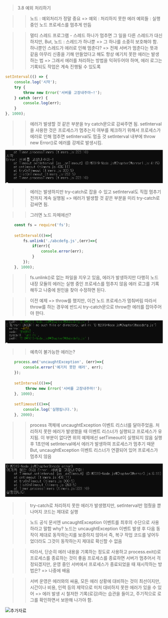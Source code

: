 > 3.8 예외 처리하기

>> 노드 : 예외처리가 정말 중요 => 예외 : 처리하지 못한 에러
>> 예외들 : 실행 중인 노드 프로세스를 멈추게 만듬

>> 멀티 스레드 프로그램 - 스레드 하나가 멈추면 그 일을 다른 스레드가 대신하지만, 
>> But, 노드 : 스레드가 하나뿐 => 그 하나를 소중히 보호해야 함.
>> 하나뿐인 스레드가 에러로 인해 멈춘다? => 전체 서버가 멈춘다는 뜻과 같음
>> 아무리 신중을 기해 만들었다고 해도 항상 예기치 못한 에러는 발생하는 법
>> => 그래서 에러를 처리하는 방법을 익혀두어야 하며, 에러 로그는 기록되도 작업은 계속 진행될 수 있도록

```javascript
setInterval(() => {
    console.log('시작');
    try {
        throw new Error('서버를 고장내주마~!');
    } catch (err) {
        console.log(err);
    }
}, 1000);
```
>> 에러가 발생할 것 같은 부분을 try catch문으로 감싸주면 됨.
>> setInterval을 사용한 것은 프로세스가 멈추는지 여부를 체크하기 위해서 
>> 프로세스가 에러로 인해 멈추면 setInterval도 멈출 것 
>> setInterval 내부에 throw new Error()로 에러를 강제로 발생시킴.

![error1](../image/error1.PNG)

>> 에러는 발생하지만 try-catch로 잡을 수 있고 setInterval도 직접 멈추기 전까지 계속 실행됨 
>> => 에러가 발생할 것 같은 부분을 미리 try-catch로 감싸면 됨.

>> 그러면 노드 자체에선?

```javascript
    const fs = require('fs');
    
    setInterval(()=>{
        fs.unlink('./abcdefg.js',(err)=>{
            if(err){
                console.error(err);
            }
        });
    }, 1000);
```
>> fs.unlink()로 없는 파일을 지우고 있음, 에러가 발생하지만 다행히 노드 내장 모듈의 에러는 실행 중인 프로세스를 멈추지 않음
>> 에러 로그를 기록해두고 나중에 원인을 찾아 수정하면 된다.

>> 이전 예제 => throw를 했지만, 이건 노드 프로세스가 멈춰버림
>> 따라서 throw를 하는 경우에 반드시 try-catch문으로 throw한 에러를 잡아주어야 한다.

![error2](../image/error2.PNG)

>> 예측이 불가능한 에러는?

```javascript
    process.on('uncaughtException', (err)=>{
        console.error('예기치 못한 에러', err);
    });
    
    setInterval(()=>{
         throw new Error('서버를 고장내주마!');
    }, 1000);

    setTimeout(()=>{
        console.log('실행됩니다.');
    }, 2000);
```

>> process 객체에 uncaughtException 이벤트 리스너를 달아주었음. 처리하지 못한 에러가 발생했을 때 
>> 이벤트 리스너가 실행되고 프로세스가 유지됨.
>> 이 부분이 없다면 위의 예제에선 setTimeout이 실행되지 않음
>> 실행 후 1초만에 setInterval에서 에러가 발생하여 프로세스가 멈추기 때문
>> But, uncaughtException 이벤트 리스너가 연결되어 있어 프로세스가 멈추지 않음

![error3](../image/error3.PNG)

>> try-catch로 처리하지 못한 에러가 발생했지만, setInterval만 멈췄을 뿐 나머지 코드는 제대로 실행

>> 노드 공식 문서엔 uncaughtException 이벤트를 최후의 수단으로 사용하라고 말함
>> why? 노드는 uncaughtException 이벤트 발생 후 다음 동작이 제대로 동작하는지를 보증하지 않아서 
>> 즉, 복구 작업 코드를 넣어두었더라도 그것이 동작하는지 제대로 확신할 수 없음

>> 따라서, 단순히 에러 내용을 기록하는 정도로 사용하고 process.exit()로 프로세스를 종료하는 것이 좋음
>> 프로세스를 종료하면 서버가 멈추어서 걱정되겠지만, 운영 중인 서버에서 프로세스가 종료되었을 때 재시작하는 방법은? => 나중에 배움

>> 서버 운영은 에러와의 싸움, 모든 에러 상황에 대비하는 것이 최선이지만, 시간이나 비용, 인력 등의 제약으로 미처 대비하지 못한 에러가 있을 수 있어
>> => 에러 발생 시 철저한 기록(로깅)하는 습관을 들이고, 주기적으로 로그를 확인하면서 보완해 나가야 함.

![추가자료](../image/addsomething.PNG)